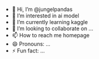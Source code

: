 - 👋 Hi, I’m @jungelpandas
- 👀 I’m interested in ai model
- 🌱 I’m currently learning kaggle
- 💞️ I’m looking to collaborate on ...
- 📫 How to reach me homepage
- 😄 Pronouns: ...
- ⚡ Fun fact: ...

<!---
jungelpandas/jungelpandas is a ✨ special ✨ repository because its `README.md` (this file) appears on your GitHub profile.
You can click the Preview link to take a look at your changes.
--->
